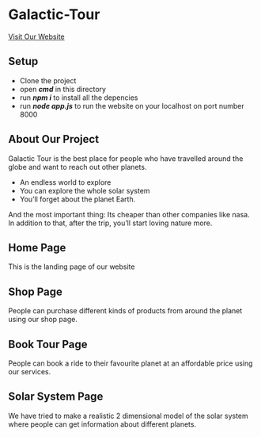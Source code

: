 # Galactic-Tour

[Visit Our Website](http://galactic-tour.herokuapp.com/)


<h2>Setup</h2>
<ul>
  <li>Clone the project</li>
  <li>open <b><i>cmd</i></b> in this directory</li>
  <li>run <b><i>npm i</i></b> to install all the depencies</li>
  <li>run <b><i>node app.js</i></b> to run the website on your localhost on port number 8000</li>
</ul>


<h2>About Our Project</h2>
<p>Galactic Tour is the best place for people who have travelled around the globe and want to reach out other planets.</p>
<ul>
  <li>An endless world to explore</li>
  <li>You can explore the whole solar system</li>
  <li>You’ll forget about the planet Earth.</li>
</ul>
<p>And the most important thing: Its cheaper than other companies like nasa. In addition to that, after the trip, you’ll start loving nature more.</p>



<h2>Home Page</h2>
<p>This is the landing page of our website</p>


<h2>Shop Page</h2>
<p>People can purchase different kinds of products from around the planet using our shop page.</p>


<h2>Book Tour Page</h2>
<p>People can book a ride to their favourite planet at an affordable price using our services.</p>


<h2>Solar System Page</h2>
<p>We have tried to make a realistic 2 dimensional model of the solar system where people can get information about different planets.</p>
